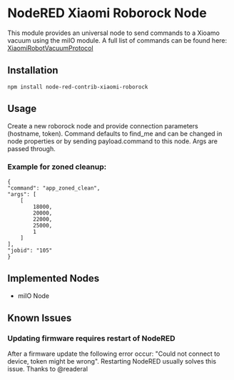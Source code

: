 # NodeRED Xiaomi Roborock Node

This module provides an universal node to send commands to a Xioamo vacuum using the miIO module.
A full list of commands can be found here: [XiaomiRobotVacuumProtocol](https://github.com/marcelrv/XiaomiRobotVacuumProtocol)

## Installation

`npm install node-red-contrib-xiaomi-roborock`

## Usage

Create a new roborock node and provide connection parameters (hostname, token).
Command defaults to find_me and can be changed in node properties or by sending payload.command to this node.
Args are passed through.

### Example for zoned cleanup:
    {
    "command": "app_zoned_clean",
    "args": [
        [
            18000,
            20000,
            22000,
            25000,
            1
        ]
    ],
    "jobid": "105"
    }


## Implemented Nodes

 * miIO Node

## Known Issues

### Updating firmware requires restart of NodeRED

After a firmware update the following error occur: "Could not connect to device, token might be wrong".
Restarting NodeRED usually solves this issue.
Thanks to @readeral
